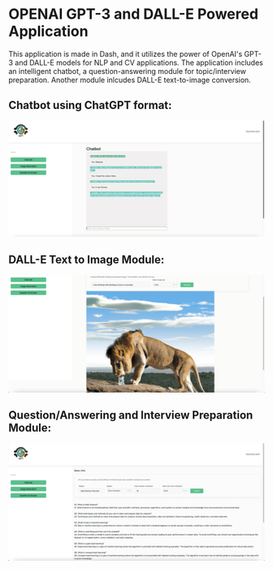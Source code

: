 # OPENAI GPT-3 and DALL-E Powered Application
<p> This application is made in Dash, and it utilizes the power of OpenAI's GPT-3 and DALL-E models for NLP and CV applications. The application includes an intelligent chatbot, a question-answering module for topic/interview preparation. Another module inlcudes DALL-E text-to-image conversion. </p>



<h2> Chatbot using ChatGPT format: </h2>

<img src="https://github.com/waleedjmm/gpt3-application/blob/main/Chatbot.png" />
<br />

<h2> DALL-E Text to Image Module: </h2>  
<img src="https://github.com/waleedjmm/gpt3-application/blob/main/DALL-E.png" />
<br />

<h2> Question/Answering and Interview Preparation Module: </h2>  
<img src="https://github.com/waleedjmm/gpt3-application/blob/main/Question%20Asnwering.png" />
